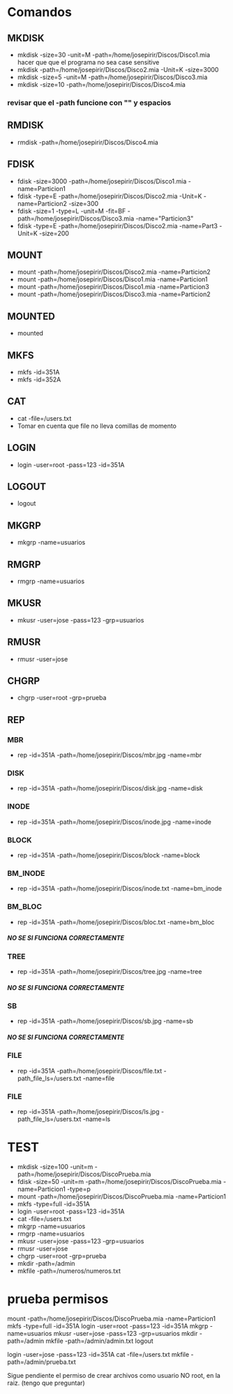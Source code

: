 # Comandos

## MKDISK

- mkdisk -size=30 -unit=M -path=/home/josepirir/Discos/Disco1.mia
hacer que que el programa no sea case sensitive
- mkdisk -path=/home/josepirir/Discos/Disco2.mia -Unit=K -size=3000
- mkdisk -size=5 -unit=M -path=/home/josepirir/Discos/Disco3.mia
- mkdisk -size=10 -path=/home/josepirir/Discos/Disco4.mia

### revisar que el -path funcione con "" y espacios

## RMDISK

- rmdisk -path=/home/josepirir/Discos/Disco4.mia

## FDISK

- fdisk -size=3000 -path=/home/josepirir/Discos/Disco1.mia -name=Particion1
- fdisk -type=E -path=/home/josepirir/Discos/Disco2.mia -Unit=K -name=Particion2 -size=300
- fdisk -size=1 -type=L -unit=M -fit=BF -path=/home/josepirir/Discos/Disco3.mia -name="Particion3"
- fdisk -type=E -path=/home/josepirir/Discos/Disco2.mia -name=Part3 -Unit=K -size=200

## MOUNT

- mount -path=/home/josepirir/Discos/Disco2.mia -name=Particion2
- mount -path=/home/josepirir/Discos/Disco1.mia -name=Particion1
- mount -path=/home/josepirir/Discos/Disco1.mia -name=Particion3
- mount -path=/home/josepirir/Discos/Disco3.mia -name=Particion2

## MOUNTED
- mounted

## MKFS

- mkfs -id=351A
- mkfs -id=352A

## CAT
- cat -file=/users.txt
- Tomar en cuenta que file no lleva comillas de momento

## LOGIN
- login -user=root -pass=123 -id=351A

## LOGOUT
- logout

## MKGRP
- mkgrp -name=usuarios

## RMGRP
- rmgrp -name=usuarios

## MKUSR
- mkusr -user=jose -pass=123 -grp=usuarios

## RMUSR
- rmusr -user=jose

## CHGRP
- chgrp -user=root -grp=prueba

## REP

### MBR
- rep -id=351A -path=/home/josepirir/Discos/mbr.jpg -name=mbr

### DISK
- rep -id=351A -path=/home/josepirir/Discos/disk.jpg -name=disk

### INODE
- rep -id=351A -path=/home/josepirir/Discos/inode.jpg -name=inode

### BLOCK
- rep -id=351A -path=/home/josepirir/Discos/block -name=block

### BM_INODE
- rep -id=351A -path=/home/josepirir/Discos/inode.txt -name=bm_inode

### BM_BLOC
- rep -id=351A -path=/home/josepirir/Discos/bloc.txt -name=bm_bloc
##### NO SE SI FUNCIONA CORRECTAMENTE

### TREE
- rep -id=351A -path=/home/josepirir/Discos/tree.jpg -name=tree
##### NO SE SI FUNCIONA CORRECTAMENTE

### SB
- rep -id=351A -path=/home/josepirir/Discos/sb.jpg -name=sb
##### NO SE SI FUNCIONA CORRECTAMENTE

### FILE
- rep -id=351A -path=/home/josepirir/Discos/file.txt -path_file_ls=/users.txt -name=file

### FILE
- rep -id=351A -path=/home/josepirir/Discos/ls.jpg -path_file_ls=/users.txt -name=ls

# TEST
- mkdisk -size=100 -unit=m -path=/home/josepirir/Discos/DiscoPrueba.mia
- fdisk -size=50 -unit=m -path=/home/josepirir/Discos/DiscoPrueba.mia -name=Particion1 -type=p
- mount -path=/home/josepirir/Discos/DiscoPrueba.mia -name=Particion1
- mkfs -type=full -id=351A
- login -user=root -pass=123 -id=351A
- cat -file=/users.txt
- mkgrp -name=usuarios
- rmgrp -name=usuarios
- mkusr -user=jose -pass=123 -grp=usuarios
- rmusr -user=jose
- chgrp -user=root -grp=prueba
- mkdir -path=/admin
- mkfile -path=/numeros/numeros.txt

# prueba permisos
mount -path=/home/josepirir/Discos/DiscoPrueba.mia -name=Particion1
mkfs -type=full -id=351A
login -user=root -pass=123 -id=351A
mkgrp -name=usuarios
mkusr -user=jose -pass=123 -grp=usuarios
mkdir -path=/admin
mkfile -path=/admin/admin.txt
logout

login -user=jose -pass=123 -id=351A
cat -file=/users.txt
mkfile -path=/admin/prueba.txt

Sigue pendiente el permiso de crear archivos como usuario NO root, en la raiz.
(tengo que preguntar)

